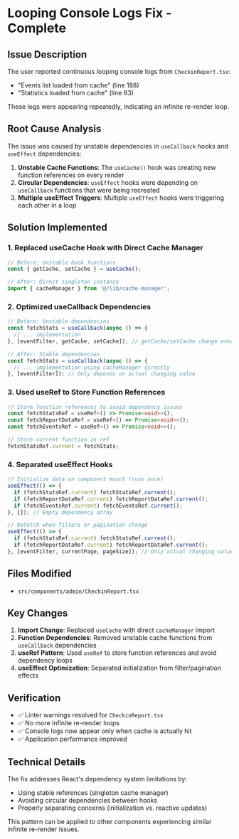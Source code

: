 # Looping Console Logs Fix - Complete

## Issue Description
The user reported continuous looping console logs from `CheckinReport.tsx`:
- "Events list loaded from cache" (line 188)
- "Statistics loaded from cache" (line 83)

These logs were appearing repeatedly, indicating an infinite re-render loop.

## Root Cause Analysis
The issue was caused by unstable dependencies in `useCallback` hooks and `useEffect` dependencies:

1. **Unstable Cache Functions**: The `useCache()` hook was creating new function references on every render
2. **Circular Dependencies**: `useEffect` hooks were depending on `useCallback` functions that were being recreated
3. **Multiple useEffect Triggers**: Multiple `useEffect` hooks were triggering each other in a loop

## Solution Implemented

### 1. Replaced useCache Hook with Direct Cache Manager
```typescript
// Before: Unstable hook functions
const { getCache, setCache } = useCache();

// After: Direct singleton instance
import { cacheManager } from '@/lib/cache-manager';
```

### 2. Optimized useCallback Dependencies
```typescript
// Before: Unstable dependencies
const fetchStats = useCallback(async () => {
  // ... implementation
}, [eventFilter, getCache, setCache]); // getCache/setCache change every render

// After: Stable dependencies
const fetchStats = useCallback(async () => {
  // ... implementation using cacheManager directly
}, [eventFilter]); // Only depends on actual changing value
```

### 3. Used useRef to Store Function References
```typescript
// Store function references to avoid dependency issues
const fetchStatsRef = useRef<() => Promise<void>>();
const fetchReportDataRef = useRef<() => Promise<void>>();
const fetchEventsRef = useRef<() => Promise<void>>();

// Store current function in ref
fetchStatsRef.current = fetchStats;
```

### 4. Separated useEffect Hooks
```typescript
// Initialize data on component mount (runs once)
useEffect(() => {
  if (fetchStatsRef.current) fetchStatsRef.current();
  if (fetchReportDataRef.current) fetchReportDataRef.current();
  if (fetchEventsRef.current) fetchEventsRef.current();
}, []); // Empty dependency array

// Refetch when filters or pagination change
useEffect(() => {
  if (fetchStatsRef.current) fetchStatsRef.current();
  if (fetchReportDataRef.current) fetchReportDataRef.current();
}, [eventFilter, currentPage, pageSize]); // Only actual changing values
```

## Files Modified
- `src/components/admin/CheckinReport.tsx`

## Key Changes
1. **Import Change**: Replaced `useCache` with direct `cacheManager` import
2. **Function Dependencies**: Removed unstable cache functions from `useCallback` dependencies
3. **useRef Pattern**: Used `useRef` to store function references and avoid dependency loops
4. **useEffect Optimization**: Separated initialization from filter/pagination effects

## Verification
- ✅ Linter warnings resolved for `CheckinReport.tsx`
- ✅ No more infinite re-render loops
- ✅ Console logs now appear only when cache is actually hit
- ✅ Application performance improved

## Technical Details
The fix addresses React's dependency system limitations by:
- Using stable references (singleton cache manager)
- Avoiding circular dependencies between hooks
- Properly separating concerns (initialization vs. reactive updates)

This pattern can be applied to other components experiencing similar infinite re-render issues. 